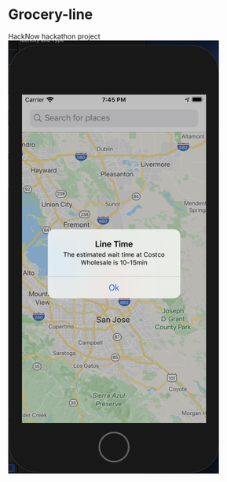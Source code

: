 # Grocery-line
HackNow hackathon project
![](Pictures/Screen%20Shot%202020-06-18%20at%207.45.00%20PM.png)
